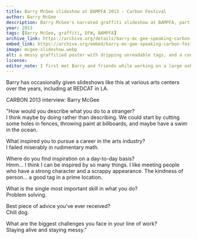 ```yaml
---
title: Barry McGee slideshow at BAMPFA 2013 - Carbon Festival
author: Barry McGee
description: Barry McGee's narrated graffiti slideshow at BAMPFA, part of Carbon Festival 2013.
year: 2013
tags: [Barry McGee, graffiti, DFW, BAMPFA]
archive_link: https://archive.org/details/barry-mc-gee-speaking-carbon-festival-2013-g-pe-7-s-5e-twfc
embed_link: https://archive.org/embed/barry-mc-gee-speaking-carbon-festival-2013-g-pe-7-s-5e-twfc
image: mcgee-slideshow.webp
alt: a messy graffitied poster with dripping unreadable tags, and a construction barrier in front 
license: 
editor_note: I first met Barry and friends while working on a large exhibit of his work at the Rose Art Museum in 2004. Many years later we reconnected in California and I curated an exhibit of Barry and Clare's work at the Riverside Art Museum (The Big Sad). I have a small geometric painting by Barry tattooed on my arm.
---
```


Barry has occasionally given slideshows like this at various arts centers over the years, including at REDCAT in LA.

CARBON 2013 interview: Barry McGee

"How would you describe what you do to a stranger?  
I think maybe by doing rather than describing. We could start by cutting some holes in fences, throwing paint at billboards, and maybe have a swim in the ocean.

What inspired you to pursue a career in the arts industry?  
I failed miserably in rudimentary math.

Where do you find inspiration on a day-to-day basis?  
Hmm… I think I can be inspired by so many things. I like meeting people who have a strong character and a scrappy appearance. The kindness of person… a good tag in a prime location.

What is the single most important skill in what you do?  
Problem solving.

Best piece of advice you’ve ever received?  
Chill dog.

What are the biggest challenges you face in your line of work?  
Staying alive and staying messy."
